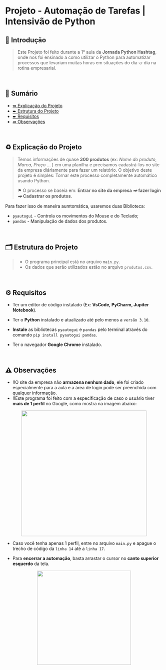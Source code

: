 # Projeto - Automação de Tarefas | Intensivão de Python

<!--------------- 📌 Introdução -------------->
## 📌 Introdução
> Este Projeto foi feito durante a 1° aula da **Jornada Python Hashtag**, onde nos foi ensinado a como utilizar o Python para automatizar processos que levariam muitas horas em situações do dia-a-dia na rotina empresarial.     

&nbsp;

<!----------- Sumário ---------->
## 📒 Sumário
- [➥ Explicação do Projeto](#explicação-do-projeto)
- [➨ Estrutura do Projeto](#estrutura-do-projeto)
- [➨ Requisitos](#requisitos)
- [➦ Observações](#observações)

&nbsp;

<!--------------- ♻️ Explicação do Projeto -------------->
## <a id="explicação-do-projeto">♻️ Explicação do Projeto</a>
> Temos informações de quase **300 produtos** (ex: *Nome do produto*, *Marca*, *Preço* ... ) em uma planilha e precisamos cadastrá-los no site da empresa diáriamente para fazer um relatório. O objetivo deste projeto é simples: Tornar este processo completamente automático usando Python.
> 
> ⚑ O processo se baseia em: **Entrar no site da empresa  *⮕*  fazer login  *⮕*  Cadastrar os produtos**.
> 
Para fazer isso de maneira aumtomática, usaremos duas Biblioteca: 
  * `pyautogui` - Controla os movimentos do Mouse e do Teclado;
  * `pandas` - Manipulação de dados dos produtos.

&nbsp;

<!--------------- 🗂️ Estrutura do Projeto -------------->
## <a id="estrutura-do-projeto">🗂️ Estrutura do Projeto</a>
> - O programa principal está no arquivo `main.py`.
> - Os dados que serão utilizados estão no arquivo `produtos.csv`.

&nbsp;

<!--------------- ⚙️ Requisitos -------------->
## <a id="requisitos">⚙️ Requisitos</a>
* Ter um editor de código instalado (Ex: **VsCode, PyCharm, Jupiter Notebook**).
  
* Ter o **Python** instalado e atualizado até pelo menos a `versão 3.10`.
* **Instale** as bibliotecas  `pyautogui` e `pandas` pelo terminal através do comando `pip install pyautogui pandas`.
* Ter o navegador **Google Chrome** instalado.

&nbsp;

<!--------------- ⚠️ Observações -------------->
## <a id="observações">⚠️ Observações</a>
- ‼️O site da empresa não **armazena nenhum dado**, ele foi criado especialmente para a aula e a área de login pode ser preenchida com qualquer informação.
- ‼️Este programa foi feito com a especificação de caso o usuário tiver **mais de 1 perfil** no Google, como mostra na imagem abaixo:

<p align="center">
  <img src="https://github.com/user-attachments/assets/79759fb5-7802-4004-b5fc-4800868b6fda" width="400"/>
</p>

- Caso você tenha apenas 1 perfil, entre no arquivo `main.py` e apague o trecho de código da `linha 14` até a `linha 17`.

- Para **encerrar a automação**, basta arrastar o cursor no **canto superior esquerdo** da tela.
                                                                          
<p align="center">
  <img src="https://github.com/user-attachments/assets/da4ae27b-292d-4434-b4ed-2ea6a0e4e0a9" width="300">
</p>





  

